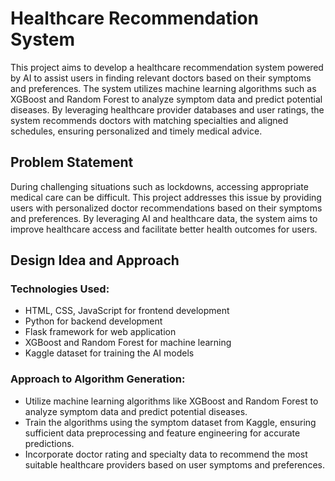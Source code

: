# Healthcare Recommendation System

This project aims to develop a healthcare recommendation system powered by AI to assist users in finding relevant doctors based on their symptoms and preferences. The system utilizes machine learning algorithms such as XGBoost and Random Forest to analyze symptom data and predict potential diseases. By leveraging healthcare provider databases and user ratings, the system recommends doctors with matching specialties and aligned schedules, ensuring personalized and timely medical advice.

## Problem Statement

During challenging situations such as lockdowns, accessing appropriate medical care can be difficult. This project addresses this issue by providing users with personalized doctor recommendations based on their symptoms and preferences. By leveraging AI and healthcare data, the system aims to improve healthcare access and facilitate better health outcomes for users.

## Design Idea and Approach

### Technologies Used:
- HTML, CSS, JavaScript for frontend development
- Python for backend development
- Flask framework for web application
- XGBoost and Random Forest for machine learning
- Kaggle dataset for training the AI models

### Approach to Algorithm Generation:
- Utilize machine learning algorithms like XGBoost and Random Forest to analyze symptom data and predict potential diseases.
- Train the algorithms using the symptom dataset from Kaggle, ensuring sufficient data preprocessing and feature engineering for accurate predictions.
- Incorporate doctor rating and specialty data to recommend the most suitable healthcare providers based on user symptoms and preferences.



